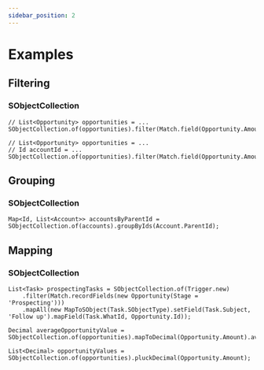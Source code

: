 ```yaml
---
sidebar_position: 2
---
```


# Examples

## Filtering

### SObjectCollection

```apex title="Find opportunities over 150,000"
// List<Opportunity> opportunities = ...
SObjectCollection.of(opportunities).filter(Match.field(Opportunity.Amount).greaterThan(150000));
```

```apex title="Find opportunities over 150,000 that belong to a specific account"
// List<Opportunity> opportunities = ...
// Id accountId = ...
SObjectCollection.of(opportunities).filter(Match.field(Opportunity.Amount).greaterThan(150000).also(Opportunity.AccountId).equals(accountId));
```

## Grouping

### SObjectCollection

```apex title="Group accounts by parent accounts"
Map<Id, List<Account>> accountsByParentId = SObjectCollection.of(accounts).groupByIds(Account.ParentId);
```

## Mapping

### SObjectCollection

```apex title="Create tasks for opportunities of specific stage in a trigger"
List<Task> prospectingTasks = SObjectCollection.of(Trigger.new)
	.filter(Match.recordFields(new Opportunity(Stage = 'Prospecting')))
	.mapAll(new MapToSObject(Task.SObjectType).setField(Task.Subject, 'Follow up').mapField(Task.WhatId, Opportunity.Id));
```

```apex title="Find average opportunity value"
Decimal averageOpportunityValue = SObjectCollection.of(opportunities).mapToDecimal(Opportunity.Amount).average();
```

```apex title="Pluck opportunity values"
List<Decimal> opportunityValues = SObjectCollection.of(opportunities).pluckDecimal(Opportunity.Amount);
```